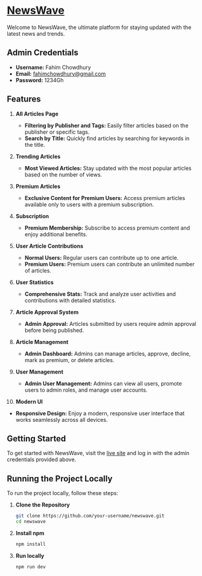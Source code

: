 # [NewsWave](https://news-wave-3a5c6.web.app/)

Welcome to NewsWave, the ultimate platform for staying updated with the latest news and trends. 

## Admin Credentials

- **Username:** Fahim Chowdhury
- **Email:** fahimchowdhury@gmail.com
- **Password:** 1234Gh

## Features

1. **All Articles Page**
   - **Filtering by Publisher and Tags:** Easily filter articles based on the publisher or specific tags.
   - **Search by Title:** Quickly find articles by searching for keywords in the title.

2. **Trending Articles**
   - **Most Viewed Articles:** Stay updated with the most popular articles based on the number of views.

3. **Premium Articles**
   - **Exclusive Content for Premium Users:** Access premium articles available only to users with a premium subscription.

4. **Subscription**
   - **Premium Membership:** Subscribe to access premium content and enjoy additional benefits.

5. **User Article Contributions**
   - **Normal Users:** Regular users can contribute up to one article.
   - **Premium Users:** Premium users can contribute an unlimited number of articles.

6. **User Statistics**
   - **Comprehensive Stats:** Track and analyze user activities and contributions with detailed statistics.

7. **Article Approval System**
   - **Admin Approval:** Articles submitted by users require admin approval before being published.

8. **Article Management**
   - **Admin Dashboard:** Admins can manage articles, approve, decline, mark as premium, or delete articles.

9. **User Management**
   - **Admin User Management:** Admins can view all users, promote users to admin roles, and manage user accounts.

10. **Modern UI**
   - **Responsive Design:** Enjoy a modern, responsive user interface that works seamlessly across all devices.

## Getting Started

To get started with NewsWave, visit the [live site](https://news-wave-3a5c6.web.app/) and log in with the admin credentials provided above.

## Running the Project Locally

To run the project locally, follow these steps:

1. **Clone the Repository**
   ```bash
   git clone https://github.com/your-username/newswave.git
   cd newswave
2. **Install npm**
   ```bash
   npm install
3. **Run locally** 
   ```bash
   npm run dev